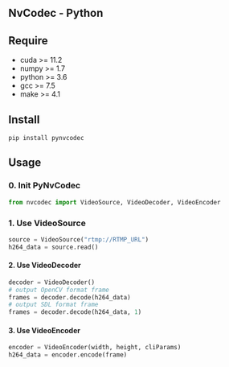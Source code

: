 NvCodec - Python
---------------------------

## Require
* cuda >= 11.2
* numpy >= 1.7
* python >= 3.6
* gcc >= 7.5
* make >= 4.1

## Install
```shell
pip install pynvcodec
```

## Usage

### 0. Init PyNvCodec
```python
from nvcodec import VideoSource, VideoDecoder, VideoEncoder
```

### 1. Use VideoSource

```python
source = VideoSource("rtmp://RTMP_URL")
h264_data = source.read()
```

#### 2. Use VideoDecoder
```python
decoder = VideoDecoder()
# output OpenCV format frame
frames = decoder.decode(h264_data)
# output SDL format frame
frames = decoder.decode(h264_data, 1)
```

#### 3. Use VideoEncoder
```python
encoder = VideoEncoder(width, height, cliParams)
h264_data = encoder.encode(frame)
```

